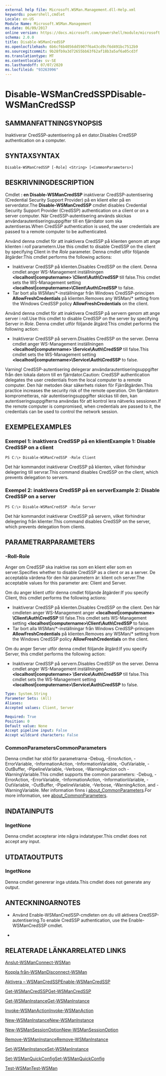 ```yaml
---
external help file: Microsoft.WSMan.Management.dll-Help.xml
keywords: powershell,cmdlet
Locale: en-US
Module Name: Microsoft.WSMan.Management
ms.date: 06/09/2017
online version: https://docs.microsoft.com/powershell/module/microsoft.wsman.management/disable-wsmancredssp?view=powershell-6&WT.mc_id=ps-gethelp
schema: 2.0.0
title: Disable-WSManCredSSP
ms.openlocfilehash: 6b6cf6b4056dd5907f6a43cd9cf6d491bc7512b9
ms.sourcegitcommit: 9b28fb9a3d72655bb63f62af18b3a5af6a05cd3f
ms.translationtype: MT
ms.contentlocale: sv-SE
ms.lasthandoff: 07/07/2020
ms.locfileid: "93263996"
---
```

# <span data-ttu-id="4db33-103">Disable-WSManCredSSP</span><span class="sxs-lookup"><span data-stu-id="4db33-103">Disable-WSManCredSSP</span></span>

## <span data-ttu-id="4db33-104">SAMMANFATTNING</span><span class="sxs-lookup"><span data-stu-id="4db33-104">SYNOPSIS</span></span>
<span data-ttu-id="4db33-105">Inaktiverar CredSSP-autentisering på en dator.</span><span class="sxs-lookup"><span data-stu-id="4db33-105">Disables CredSSP authentication on a computer.</span></span>

## <span data-ttu-id="4db33-106">SYNTAX</span><span class="sxs-lookup"><span data-stu-id="4db33-106">SYNTAX</span></span>

```
Disable-WSManCredSSP [-Role] <String> [<CommonParameters>]
```

## <span data-ttu-id="4db33-107">BESKRIVNING</span><span class="sxs-lookup"><span data-stu-id="4db33-107">DESCRIPTION</span></span>
<span data-ttu-id="4db33-108">Cmdlet **: en Disable-WSManCredSSP** inaktiverar CredSSP-autentisering (Credential Security Support Provider) på en klient eller på en serverdator.</span><span class="sxs-lookup"><span data-stu-id="4db33-108">The **Disable-WSManCredSSP** cmdlet disables Credential Security Support Provider (CredSSP) authentication on a client or on a server computer.</span></span>
<span data-ttu-id="4db33-109">När CredSSP-autentisering används skickas användarautentiseringsuppgifter till en fjärrdator som ska autentiseras.</span><span class="sxs-lookup"><span data-stu-id="4db33-109">When CredSSP authentication is used, the user credentials are passed to a remote computer to be authenticated.</span></span>

<span data-ttu-id="4db33-110">Använd denna cmdlet för att inaktivera CredSSP på klienten genom att ange klienten i *roll* parametern.</span><span class="sxs-lookup"><span data-stu-id="4db33-110">Use this cmdlet to disable CredSSP on the client by specifying Client in the *Role* parameter.</span></span>
<span data-ttu-id="4db33-111">Denna cmdlet utför följande åtgärder:</span><span class="sxs-lookup"><span data-stu-id="4db33-111">This cmdlet performs the following actions:</span></span>

- <span data-ttu-id="4db33-112">Inaktiverar CredSSP på klienten.</span><span class="sxs-lookup"><span data-stu-id="4db33-112">Disables CredSSP on the client.</span></span> <span data-ttu-id="4db33-113">Denna cmdlet anger WS-Management inställningen **\<localhost|computername\> \Client\Auth\CredSSP** till false.</span><span class="sxs-lookup"><span data-stu-id="4db33-113">This cmdlet sets the WS-Management setting **\<localhost|computername\>\Client\Auth\CredSSP** to false.</span></span>
- <span data-ttu-id="4db33-114">Tar bort alla WSMan/\*-inställningar från Windows CredSSP-principen **AllowFreshCredentials** på klienten.</span><span class="sxs-lookup"><span data-stu-id="4db33-114">Removes any WSMan/\* setting from the Windows CredSSP policy **AllowFreshCredentials** on the client.</span></span>

<span data-ttu-id="4db33-115">Använd denna cmdlet för att inaktivera CredSSP på servern genom att ange server i *roll*.</span><span class="sxs-lookup"><span data-stu-id="4db33-115">Use this cmdlet to disable CredSSP on the server by specifying Server in *Role*.</span></span>
<span data-ttu-id="4db33-116">Denna cmdlet utför följande åtgärd:</span><span class="sxs-lookup"><span data-stu-id="4db33-116">This cmdlet performs the following action:</span></span>

- <span data-ttu-id="4db33-117">Inaktiverar CredSSP på servern.</span><span class="sxs-lookup"><span data-stu-id="4db33-117">Disables CredSSP on the server.</span></span> <span data-ttu-id="4db33-118">Denna cmdlet anger WS-Management inställningen **\<localhost|computername\> \Service\Auth\CredSSP** till false.</span><span class="sxs-lookup"><span data-stu-id="4db33-118">This cmdlet sets the WS-Management setting **\<localhost|computername\>\Service\Auth\CredSSP** to false.</span></span>

<span data-ttu-id="4db33-119">Varning! CredSSP-autentisering delegerar användarautentiseringsuppgifter från den lokala datorn till en fjärrdator.</span><span class="sxs-lookup"><span data-stu-id="4db33-119">Caution: CredSSP authentication delegates the user credentials from the local computer to a remote computer.</span></span>
<span data-ttu-id="4db33-120">Den här metoden ökar säkerhets risken för Fjärråtgärden.</span><span class="sxs-lookup"><span data-stu-id="4db33-120">This practice increases the security risk of the remote operation.</span></span>
<span data-ttu-id="4db33-121">Om fjärrdatorn komprometteras, när autentiseringsuppgifter skickas till den, kan autentiseringsuppgifterna användas för att kontrol lera nätverks sessionen.</span><span class="sxs-lookup"><span data-stu-id="4db33-121">If the remote computer is compromised, when credentials are passed to it, the credentials can be used to control the network session.</span></span>

## <span data-ttu-id="4db33-122">EXEMPEL</span><span class="sxs-lookup"><span data-stu-id="4db33-122">EXAMPLES</span></span>

### <span data-ttu-id="4db33-123">Exempel 1: inaktivera CredSSP på en klient</span><span class="sxs-lookup"><span data-stu-id="4db33-123">Example 1: Disable CredSSP on a client</span></span>

```
PS C:\> Disable-WSManCredSSP -Role Client
```

<span data-ttu-id="4db33-124">Det här kommandot inaktiverar CredSSP på klienten, vilket förhindrar delegering till servrar.</span><span class="sxs-lookup"><span data-stu-id="4db33-124">This command disables CredSSP on the client, which prevents delegation to servers.</span></span>

### <span data-ttu-id="4db33-125">Exempel 2: inaktivera CredSSP på en server</span><span class="sxs-lookup"><span data-stu-id="4db33-125">Example 2: Disable CredSSP on a server</span></span>

```
PS C:\> Disable-WSManCredSSP -Role Server
```

<span data-ttu-id="4db33-126">Det här kommandot inaktiverar CredSSP på servern, vilket förhindrar delegering från klienter.</span><span class="sxs-lookup"><span data-stu-id="4db33-126">This command disables CredSSP on the server, which prevents delegation from clients.</span></span>

## <span data-ttu-id="4db33-127">PARAMETRAR</span><span class="sxs-lookup"><span data-stu-id="4db33-127">PARAMETERS</span></span>

### <span data-ttu-id="4db33-128">-Roll</span><span class="sxs-lookup"><span data-stu-id="4db33-128">-Role</span></span>
<span data-ttu-id="4db33-129">Anger om CredSSP ska inaktive ras som en klient eller som en server.</span><span class="sxs-lookup"><span data-stu-id="4db33-129">Specifies whether to disable CredSSP as a client or as a server.</span></span>
<span data-ttu-id="4db33-130">De acceptabla värdena för den här parametern är: klient och server.</span><span class="sxs-lookup"><span data-stu-id="4db33-130">The acceptable values for this parameter are: Client and Server.</span></span>

<span data-ttu-id="4db33-131">Om du anger klient utför denna cmdlet följande åtgärder:</span><span class="sxs-lookup"><span data-stu-id="4db33-131">If you specify Client, this cmdlet performs the following actions:</span></span>

- <span data-ttu-id="4db33-132">Inaktiverar CredSSP på klienten.</span><span class="sxs-lookup"><span data-stu-id="4db33-132">Disables CredSSP on the client.</span></span> <span data-ttu-id="4db33-133">Den här cmdleten anger WS-Management anger **\<localhost|computername\> \Client\Auth\CredSSP** till false.</span><span class="sxs-lookup"><span data-stu-id="4db33-133">This cmdlet sets WS-Management setting **\<localhost|computername\>\Client\Auth\CredSSP** to false.</span></span>
- <span data-ttu-id="4db33-134">Tar bort alla WSMan/\*-inställningar från Windows CredSSP-principen **AllowFreshCredentials** på klienten.</span><span class="sxs-lookup"><span data-stu-id="4db33-134">Removes any WSMan/\* setting from the Windows CredSSP policy **AllowFreshCredentials** on the client.</span></span>

<span data-ttu-id="4db33-135">Om du anger Server utför denna cmdlet följande åtgärd:</span><span class="sxs-lookup"><span data-stu-id="4db33-135">If you specify Server, this cmdlet performs the following action:</span></span>

- <span data-ttu-id="4db33-136">Inaktiverar CredSSP på servern.</span><span class="sxs-lookup"><span data-stu-id="4db33-136">Disables CredSSP on the server.</span></span> <span data-ttu-id="4db33-137">Denna cmdlet anger WS-Management inställningen **\<localhost|computername\> \Service\Auth\CredSSP** till false.</span><span class="sxs-lookup"><span data-stu-id="4db33-137">This cmdlet sets the WS-Management setting **\<localhost|computername\>\Service\Auth\CredSSP** to false.</span></span>

```yaml
Type: System.String
Parameter Sets: (All)
Aliases:
Accepted values: Client, Server

Required: True
Position: 0
Default value: None
Accept pipeline input: False
Accept wildcard characters: False
```

### <span data-ttu-id="4db33-138">CommonParameters</span><span class="sxs-lookup"><span data-stu-id="4db33-138">CommonParameters</span></span>
<span data-ttu-id="4db33-139">Denna cmdlet har stöd för parametrarna -Debug, -ErrorAction, -ErrorVariable, -InformationAction, -InformationVariable, -OutVariable, -OutBuffer, -PipelineVariable, -Verbose, -WarningAction och -WarningVariable.</span><span class="sxs-lookup"><span data-stu-id="4db33-139">This cmdlet supports the common parameters: -Debug, -ErrorAction, -ErrorVariable, -InformationAction, -InformationVariable, -OutVariable, -OutBuffer, -PipelineVariable, -Verbose, -WarningAction, and -WarningVariable.</span></span> <span data-ttu-id="4db33-140">Mer information finns i [about_CommonParameters](https://go.microsoft.com/fwlink/?LinkID=113216).</span><span class="sxs-lookup"><span data-stu-id="4db33-140">For more information, see [about_CommonParameters](https://go.microsoft.com/fwlink/?LinkID=113216).</span></span>

## <span data-ttu-id="4db33-141">INDATA</span><span class="sxs-lookup"><span data-stu-id="4db33-141">INPUTS</span></span>

### <span data-ttu-id="4db33-142">Inget</span><span class="sxs-lookup"><span data-stu-id="4db33-142">None</span></span>
<span data-ttu-id="4db33-143">Denna cmdlet accepterar inte några indatatyper.</span><span class="sxs-lookup"><span data-stu-id="4db33-143">This cmdlet does not accept any input.</span></span>

## <span data-ttu-id="4db33-144">UTDATA</span><span class="sxs-lookup"><span data-stu-id="4db33-144">OUTPUTS</span></span>

### <span data-ttu-id="4db33-145">Inget</span><span class="sxs-lookup"><span data-stu-id="4db33-145">None</span></span>
<span data-ttu-id="4db33-146">Denna cmdlet genererar inga utdata.</span><span class="sxs-lookup"><span data-stu-id="4db33-146">This cmdlet does not generate any output.</span></span>

## <span data-ttu-id="4db33-147">ANTECKNINGAR</span><span class="sxs-lookup"><span data-stu-id="4db33-147">NOTES</span></span>

* <span data-ttu-id="4db33-148">Använd Enable-WSManCredSSP-cmdleten om du vill aktivera CredSSP-autentisering.</span><span class="sxs-lookup"><span data-stu-id="4db33-148">To enable CredSSP authentication, use the Enable-WSManCredSSP cmdlet.</span></span>

*

## <span data-ttu-id="4db33-149">RELATERADE LÄNKAR</span><span class="sxs-lookup"><span data-stu-id="4db33-149">RELATED LINKS</span></span>

[<span data-ttu-id="4db33-150">Anslut-WSMan</span><span class="sxs-lookup"><span data-stu-id="4db33-150">Connect-WSMan</span></span>](Connect-WSMan.md)

[<span data-ttu-id="4db33-151">Koppla från-WSMan</span><span class="sxs-lookup"><span data-stu-id="4db33-151">Disconnect-WSMan</span></span>](Disconnect-WSMan.md)

[<span data-ttu-id="4db33-152">Aktivera – WSManCredSSP</span><span class="sxs-lookup"><span data-stu-id="4db33-152">Enable-WSManCredSSP</span></span>](Enable-WSManCredSSP.md)

[<span data-ttu-id="4db33-153">Get-WSManCredSSP</span><span class="sxs-lookup"><span data-stu-id="4db33-153">Get-WSManCredSSP</span></span>](Get-WSManCredSSP.md)

[<span data-ttu-id="4db33-154">Get-WSManInstance</span><span class="sxs-lookup"><span data-stu-id="4db33-154">Get-WSManInstance</span></span>](Get-WSManInstance.md)

[<span data-ttu-id="4db33-155">Invoke-WSManAction</span><span class="sxs-lookup"><span data-stu-id="4db33-155">Invoke-WSManAction</span></span>](Invoke-WSManAction.md)

[<span data-ttu-id="4db33-156">New-WSManInstance</span><span class="sxs-lookup"><span data-stu-id="4db33-156">New-WSManInstance</span></span>](New-WSManInstance.md)

[<span data-ttu-id="4db33-157">New-WSManSessionOption</span><span class="sxs-lookup"><span data-stu-id="4db33-157">New-WSManSessionOption</span></span>](New-WSManSessionOption.md)

[<span data-ttu-id="4db33-158">Remove-WSManInstance</span><span class="sxs-lookup"><span data-stu-id="4db33-158">Remove-WSManInstance</span></span>](Remove-WSManInstance.md)

[<span data-ttu-id="4db33-159">Set-WSManInstance</span><span class="sxs-lookup"><span data-stu-id="4db33-159">Set-WSManInstance</span></span>](Set-WSManInstance.md)

[<span data-ttu-id="4db33-160">Set-WSManQuickConfig</span><span class="sxs-lookup"><span data-stu-id="4db33-160">Set-WSManQuickConfig</span></span>](Set-WSManQuickConfig.md)

[<span data-ttu-id="4db33-161">Test-WSMan</span><span class="sxs-lookup"><span data-stu-id="4db33-161">Test-WSMan</span></span>](Test-WSMan.md)
